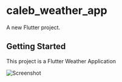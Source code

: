 # caleb_weather_app

A new Flutter project.

## Getting Started

This project is a Flutter Weather Application

![Screenshot](https://github.com/calebjesusegun/Caleb_Flutter_Weather_App/tree/master/img/snapshot.png)
